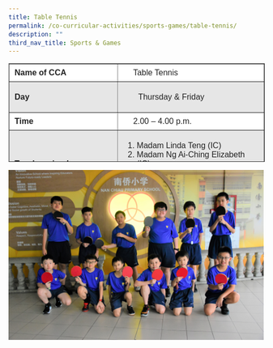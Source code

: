 ```yaml
---
title: Table Tennis
permalink: /co-curricular-activities/sports-games/table-tennis/
description: ""
third_nav_title: Sports & Games
---
```

<table border="1" style="box-sizing: inherit; border-collapse: collapse; border-spacing: 0px; max-width: 100%; color: rgb(34, 34, 34); font-family: &quot;Source Sans Pro&quot;, sans-serif; font-size: 16px; font-style: normal; font-variant-ligatures: normal; font-variant-caps: normal; font-weight: 400; letter-spacing: normal; orphans: 2; text-align: start; text-transform: none; white-space: normal; widows: 2; word-spacing: 0px; -webkit-text-stroke-width: 0px; background-color: rgb(255, 255, 255); text-decoration-thickness: initial; text-decoration-style: initial; text-decoration-color: initial; height: 193px; width: 792.225px;"><tbody style="box-sizing: inherit;"><tr style="box-sizing: inherit; background: rgb(255, 255, 255); height: 24px;"><td style="box-sizing: inherit; padding: 5px 10px; width: 324.25px; height: 24px;"><strong style="box-sizing: inherit; font-weight: 700;">Name of CCA</strong></td><td style="box-sizing: inherit; padding: 5px 10px 5px 30px; width: 466.975px; height: 24px;">Table Tennis</td></tr><tr style="box-sizing: inherit; background: rgb(230, 230, 230); height: 22px;"><td style="box-sizing: inherit; padding: 5px 10px; width: 324.25px; height: 22px;"><strong style="box-sizing: inherit; font-weight: 700;">Day</strong></td><td style="box-sizing: inherit; padding: 5px 10px; width: 466.975px; height: 22px;"><p style="box-sizing: inherit; font-size: 1em; padding-left: 30px;">Thursday &amp;&nbsp;Friday</p></td></tr><tr style="box-sizing: inherit; background: rgb(255, 255, 255); height: 24px;"><td style="box-sizing: inherit; padding: 5px 10px; width: 324.25px; height: 24px;"><strong style="box-sizing: inherit; font-weight: 700;">Time</strong></td><td style="box-sizing: inherit; padding: 5px 10px 5px 30px; width: 466.975px; height: 24px;">2.00 – 4.00 p.m.</td></tr><tr style="box-sizing: inherit; background: rgb(230, 230, 230); height: 98px;"><td style="box-sizing: inherit; padding: 5px 10px; width: 324.25px; height: 98px;"><strong style="box-sizing: inherit; font-weight: 700;">Teachers-in-charge</strong></td><td style="box-sizing: inherit; padding: 5px 10px; width: 466.975px; height: 98px;"><ol style="box-sizing: inherit;"><li style="box-sizing: inherit;">Madam Linda Teng (IC)</li><li style="box-sizing: inherit;">Madam Ng Ai-Ching Elizabeth (IC)</li><li style="box-sizing: inherit;">Mrs Rachel Goh</li><li style="box-sizing: inherit;">Mr Chuan Peck Chew</li></ol></td></tr><tr style="box-sizing: inherit; background: rgb(255, 255, 255); height: 54px;"><td style="box-sizing: inherit; padding: 5px 10px; width: 324.25px; height: 54px;"><strong style="box-sizing: inherit; font-weight: 700;">Event / Activities participated</strong></td><td style="box-sizing: inherit; padding: 5px 10px 5px 30px; width: 466.975px; height: 54px;">National School Games Table Tennis</td></tr><tr style="box-sizing: inherit; background: rgb(230, 230, 230); height: 37px;"><td style="box-sizing: inherit; padding: 5px 10px; width: 324.25px; height: 37px;"></td><td style="box-sizing: inherit; padding: 5px 10px; width: 466.975px; height: 37px;"></td></tr><tr style="box-sizing: inherit; background: rgb(255, 255, 255); height: 336px;"><td colspan="2" style="box-sizing: inherit; padding: 5px 10px; width: 791.225px; height: 336px;">The Table Tennis CCA is introduced in our school to encourage high participation among our Primary Three students and to pave the pathway to spot promising talents.<p style="box-sizing: inherit; font-size: 1em;"></p><p style="box-sizing: inherit; font-size: 1em;">Table tennis, also known as&nbsp;ping pong, is a sport in which two or four players hit a lightweight ball back and forth across a table using a small bat. The game takes place on a hard table divided by a net. Except for the initial serve, the rules are generally as follows: players must allow a ball played toward them to bounce one time on their side of the table, and must return it so that it bounces on the opposite side at least once. A point is scored when a player fails to return the ball within the rules. Play is fast and demands quick reactions.</p><p style="box-sizing: inherit; font-size: 1em;">The interesting thing is most of members have never played table tennis before! They do not know how to hold a racquet correctly, how to serve a ball and play it over. &nbsp;However, all members display their enthusiasm in this game.</p><p style="box-sizing: inherit; font-size: 1em;">Our training session is conducted by an experienced and dedicated coach who focuses on developing student’s skills and knowledge. The players are taught hand-eye coordination, quick reactions, balance, concentration and&nbsp;aerobic fitness. They also learn the technical and tactical aspects of this racquet-based sport and practise their skills learnt in doubles and singles games during the training sessions. It is our goal that the promising ones will be able to participate in inter-school competitions in subsequent years.</p><p style="box-sizing: inherit; font-size: 1em;"><span style="box-sizing: inherit; font-family: inherit; font-size: inherit;">We aim to equip our players not only with knowledge and skills but also to cultivate in them, perseverance, responsibility and integrity. With the expertise acquired through the coming years, we hope to develop a&nbsp;new generation&nbsp;of young players, who will go on to challenge the best in the world.</span></p></td></tr></tbody></table>

![](/images/DSC_2332.jpeg)